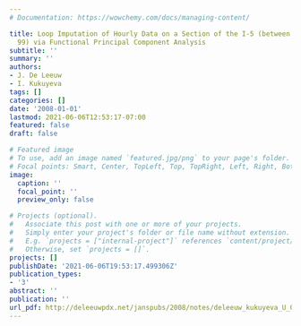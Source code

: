 ```yaml
---
# Documentation: https://wowchemy.com/docs/managing-content/

title: Loop Imputation of Hourly Data on a Section of the I-5 (between Routes 14 and
  99) via Functional Principal Component Analysis
subtitle: ''
summary: ''
authors:
- J. De Leeuw
- I. Kukuyeva
tags: []
categories: []
date: '2008-01-01'
lastmod: 2021-06-06T12:53:17-07:00
featured: false
draft: false

# Featured image
# To use, add an image named `featured.jpg/png` to your page's folder.
# Focal points: Smart, Center, TopLeft, Top, TopRight, Left, Right, BottomLeft, Bottom, BottomRight.
image:
  caption: ''
  focal_point: ''
  preview_only: false

# Projects (optional).
#   Associate this post with one or more of your projects.
#   Simply enter your project's folder or file name without extension.
#   E.g. `projects = ["internal-project"]` references `content/project/deep-learning/index.md`.
#   Otherwise, set `projects = []`.
projects: []
publishDate: '2021-06-06T19:53:17.499306Z'
publication_types:
- '3'
abstract: ''
publication: ''
url_pdf: http://deleeuwpdx.net/janspubs/2008/notes/deleeuw_kukuyeva_U_08b.pdf
---
```

